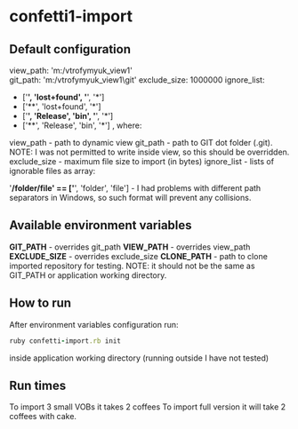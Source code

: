 confetti1-import
================

Default configuration
---------------------
view_path: 'm:/vtrofymyuk_view1'  
git_path: 'm:/vtrofymyuk_view1\git'
exclude_size: 1000000
ignore_list:
  - ['**', 'lost+found', '**', '*']
  - ['**', 'lost+found', '*']
  - ['**', 'Release', 'bin', '**', '*']
  - ['**', 'Release', 'bin', '*'] , where:

view_path - path to dynamic view
git_path - path to GIT dot folder (.git). NOTE: I was not permitted to write inside view, so this should be overridden.
exclude_size - maximum file size to import (in bytes)
ignore_list - lists of ignorable files as array:

'**/folder/file' == ['**', 'folder', 'file'] - I had problems with different path separators in Windows, so such format will prevent any collisions.

Available environment variables
-------------------------------
**GIT_PATH** - overrides git_path
**VIEW_PATH** - overrides view_path 
**EXCLUDE_SIZE** - overrides exclude_size
**CLONE_PATH** - path to clone imported repository for testing. NOTE: it should not be the same as GIT_PATH or application working directory.

How to run
----------
After environment variables configuration run:
```ruby
ruby confetti-import.rb init
```
inside application working directory (running outside I have not tested)

Run times
---------
To import 3 small VOBs it takes 2 coffees
To import full version it will take 2 coffees with cake.
